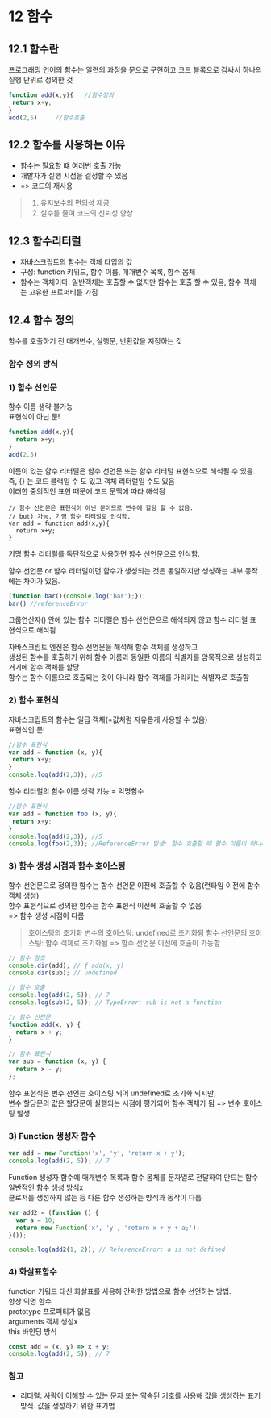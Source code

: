 12 함수
================
12.1 함수란
-----------
 프로그래밍 언어의 함수는 일련의 과정을 문으로 구현하고 코드 블록으로 감싸서 하나의 실행 단위로 정의한 것
 ```javaScript
 function add(x,y){   //함수정의
  return x+y;
 }
 add(2,5)     //함수호출
 ```
 
 12.2 함수를 사용하는 이유
 -----------
 - 함수는 필요할 떄 여러번 호출 가능
 - 개발자가 실행 시점을 결정할 수 있음
 - => 코드의 재사용
> 1)  유지보수의 편의성 제공
> 2)  실수를 줄여 코드의 신뢰성 향상


12.3 함수리터럴
----------
- 자바스크립트의 함수는 객체 타입의 값
- 구성: function 키위드, 함수 이름, 매개변수 목록, 함수 몸체
- 함수는 객체이다: 일반객체는 호출할 수 없지만 함수는 호출 할 수 있음, 함수 객체는 고유한 프로퍼티를 가짐


12.4 함수 정의
---------
함수를 호출하기 전 매개변수, 실행문, 반환값을 지정하는 것

### 함수 정의 방식
### 1) 함수 선언문  
함수 이름 생략 불가능   
표현식이 아닌 문!
```javaScript
function add(x,y){   
  return x+y;
}
add(2,5)
```  
이름이 있는 함수 리터럴은 함수 선언문 또는 함수 리터럴 표현식으로 해석될 수 있음.  
즉, {} 는 코드 블럭일 수 도 있고 객체 리터럴일 수도 있음  
이러한 중의적인 표현 때문에 코드 문맥에 따라 해석됨  
```JavaScirpt
// 함수 선언문은 표현식이 아닌 문이므로 변수에 할당 할 수 없음.
// but) 가능. 기명 함수 리터럴로 인식함.
var add = function add(x,y){   
  return x+y;
}
```   
기명 함수 리터럴를 독단적으로 사용하면 함수 선언문으로 인식함.  

함수 선언문 or 함수 리터럴이던 함수가 생성되는 것은 동일하지만 생성하는 내부 동작에는 차이가 있음.
```javaScript
(function bar(){console.log('bar');});
bar() //referenceError 
```
그룹연산자() 안에 있는 함수 리터럴은 함수 선언문으로 해석되지 않고 함수 리터럴 표현식으로 해석됨  

자바스크립트 엔진은 함수 선언문을 해석해 함수 객체를 생성하고  
생성된 함수를 호출하기 위해 함수 이름과 동일한 이름의 식별자를 암묵적으로 생성하고 거기에 함수 객체를 할당  
함수는 함수 이름으로 호출되는 것이 아니라 함수 객체를 가리키는 식별자로 호출함



### 2) 함수 표현식
자바스크립트의 함수는 일급 객체(=값처럼 자유롭게 사용할 수 있음)  
표현식인 문!
```javaScript
//함수 표현식
var add = function (x, y){
 return x+y;
}
console.log(add(2,3)); //5
```
함수 리터럴의 함수 이름 생략 가능 = 익명함수  
```javaScript
//함수 표현식
var add = function foo (x, y){
 return x+y;
}
console.log(add(2,3)); //5
console.log(foo(2,3)); //ReferenceError 발생: 함수 호출할 때 함수 이름이 아니라 함수 객체를 가리키는 식별자를 사용해야 함.
```

### 3)  함수 생성 시점과 함수 호이스팅
함수 선언문으로 정의한 함수는 함수 선언문 이전에 호출할 수 있음(런타임 이전에 함수 객체 생성)  
함수 표현식으로 정의한 함수는 함수 표현식 이전에 호출할 수 없음  
=> 함수 생성 시점이 다름  

> 호이스팅의 초기화
> 변수의 호이스팅: undefined로 초기화됨
> 함수 선언문의 호이스팅: 함수 객체로 초기화됨 => 함수 선언문 이전에 호출이 가능함 

```javaScript
// 함수 참조
console.dir(add); // ƒ add(x, y)
console.dir(sub); // undefined

// 함수 호출
console.log(add(2, 5)); // 7
console.log(sub(2, 5)); // TypeError: sub is not a function

// 함수 선언문
function add(x, y) {
  return x + y;
}

// 함수 표현식
var sub = function (x, y) {
  return x - y;
};
```
함수 표현식은 변수 선언는 호이스팅 되어 undefined로 초기화 되지만,  
변수 할당문의 값은 할당문이 실행되는 시점에 평가되어 함수 객체가 됨 => 변수 호이스팅 발생  

### 3) Function 생성자 함수
```javaScript
var add = new Function('x', 'y', 'return x + y');
console.log(add(2, 5)); // 7
```
Function 생성자 함수에 매개변수 목록과 함수 몸체를 문자열로 전달하여 만드는 함수  
일반적인 함수 생성 방식x  
클로저를 생성하지 않는 등 다른 함수 생성하는 방식과 동작이 다름  
```javaScript
var add2 = (function () {
  var a = 10;
  return new Function('x', 'y', 'return x + y + a;');
}());

console.log(add2(1, 2)); // ReferenceError: a is not defined
```

### 4) 화살표함수
function 키워드 대신 화살표를 사용해 간락한 방법으로 함수 선언하는 방법.  
항상 익명 함수  
prototype 프로퍼티가 없음  
arguments 객체 생성x  
this 바인딩 방식
```javaScript
const add = (x, y) => x + y;
console.log(add(2, 5)); // 7
```

### 참고
- 리터럴: 사람이 이해할 수 있는 문자 또는 약속된 기호를 사용해 값을 생성하는 표기 방식. 값을 생성하기 위한 표기법
